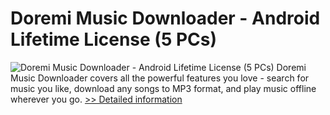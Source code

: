 # Doremi Music Downloader - Android Lifetime License (5 PCs)
![Doremi Music Downloader - Android Lifetime License (5 PCs)](https://mycommerce.akamaized.net/api/pimages/P301005025/BIG/301005025.PNG)
Doremi Music Downloader covers all the powerful features you love - search for music you like, download any songs to MP3 format, and play music offline wherever you go.
[>> Detailed information](https://secure.shareit.com/shareit/product.html?productid=301005025&affiliateid=200057808)